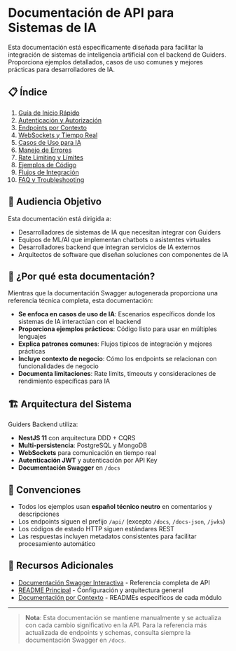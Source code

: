 # Documentación de API para Sistemas de IA

Esta documentación está específicamente diseñada para facilitar la integración de sistemas de inteligencia artificial con el backend de Guiders. Proporciona ejemplos detallados, casos de uso comunes y mejores prácticas para desarrolladores de IA.

## 📋 Índice

1. [Guía de Inicio Rápido](guia-inicio-rapido.md)
2. [Autenticación y Autorización](autenticacion.md)
3. [Endpoints por Contexto](endpoints/README.md)
4. [WebSockets y Tiempo Real](websockets.md)
5. [Casos de Uso para IA](casos-uso-ia.md)
6. [Manejo de Errores](manejo-errores.md)
7. [Rate Limiting y Límites](rate-limiting.md)
8. [Ejemplos de Código](ejemplos/README.md)
9. [Flujos de Integración](flujos-integracion.md)
10. [FAQ y Troubleshooting](faq.md)

## 🎯 Audiencia Objetivo

Esta documentación está dirigida a:
- Desarrolladores de sistemas de IA que necesitan integrar con Guiders
- Equipos de ML/AI que implementan chatbots o asistentes virtuales
- Desarrolladores backend que integran servicios de IA externos
- Arquitectos de software que diseñan soluciones con componentes de IA

## 🚀 ¿Por qué esta documentación?

Mientras que la documentación Swagger autogenerada proporciona una referencia técnica completa, esta documentación:

- **Se enfoca en casos de uso de IA**: Escenarios específicos donde los sistemas de IA interactúan con el backend
- **Proporciona ejemplos prácticos**: Código listo para usar en múltiples lenguajes
- **Explica patrones comunes**: Flujos típicos de integración y mejores prácticas
- **Incluye contexto de negocio**: Cómo los endpoints se relacionan con funcionalidades de negocio
- **Documenta limitaciones**: Rate limits, timeouts y consideraciones de rendimiento específicas para IA

## 🏗️ Arquitectura del Sistema

Guiders Backend utiliza:
- **NestJS 11** con arquitectura DDD + CQRS
- **Multi-persistencia**: PostgreSQL y MongoDB
- **WebSockets** para comunicación en tiempo real
- **Autenticación JWT** y autenticación por API Key
- **Documentación Swagger** en `/docs`

## 📝 Convenciones

- Todos los ejemplos usan **español técnico neutro** en comentarios y descripciones
- Los endpoints siguen el prefijo `/api/` (excepto `/docs`, `/docs-json`, `/jwks`)
- Los códigos de estado HTTP siguen estándares REST
- Las respuestas incluyen metadatos consistentes para facilitar procesamiento automático

## 🔗 Recursos Adicionales

- [Documentación Swagger Interactiva](/docs) - Referencia completa de API
- [README Principal](../../README.md) - Configuración y arquitectura general
- [Documentación por Contexto](../../src/context/) - READMEs específicos de cada módulo

---

> **Nota**: Esta documentación se mantiene manualmente y se actualiza con cada cambio significativo en la API. Para la referencia más actualizada de endpoints y schemas, consulta siempre la documentación Swagger en `/docs`.